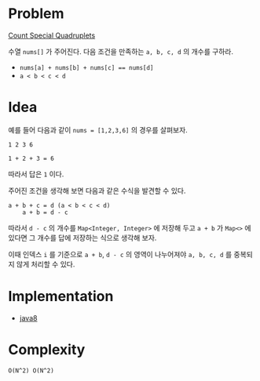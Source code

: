 # Problem

[Count Special Quadruplets](https://leetcode.com/problems/count-special-quadruplets/)

수열 `nums[]` 가 주어진다. 다음 조건을 만족하는 `a, b, c, d` 의 개수를 구하라.

* `nums[a] + nums[b] + nums[c] == nums[d]`
* `a < b < c < d`

# Idea

예를 들어 다음과 같이 `nums = [1,2,3,6]` 의 경우를 살펴보자.

```
1 2 3 6

1 + 2 + 3 = 6
```

따라서 답은 `1` 이다.

주어진 조건을 생각해 보면 다음과 같은 수식을 발견할 수 있다.

```
a + b + c = d (a < b < c < d)
    a + b = d - c
```

따라서 `d - c` 의 개수를 `Map<Integer, Integer>` 에 저장해 두고 `a +
b` 가 `Map<>` 에 있다면 그 개수를 답에 저장하는 식으로 생각해 보자.

이때 인덱스 `i` 를 기준으로 `a + b`, `d - c` 의 영역이 나누어져야 `a,
b, c, d` 를 중복되지 않게 처리할 수 있다.

# Implementation

* [java8](MainApp.java)

# Complexity

```
O(N^2) O(N^2)
```
